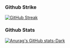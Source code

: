 
### Github Strike
[![GitHub Streak](https://github-readme-streak-stats.herokuapp.com?user=VoltronMax&theme=transparent&hide_border=true)](https://git.io/streak-stats)

### Github Stats
[![Anurag's GitHub stats-Dark](https://github-readme-stats.vercel.app/api?username=VoltronMax&show_icons=true&theme=dark#gh-dark-mode-only)](https://github.com/anuraghazra/github-readme-stats#gh-dark-mode-only)
